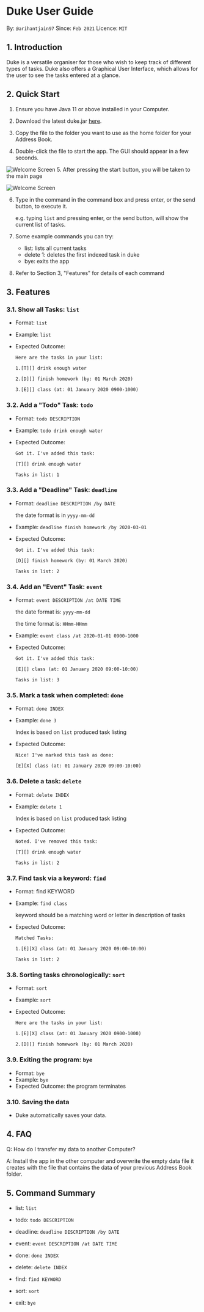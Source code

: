 # Duke User Guide
By: `@arihantjain97`      Since: `Feb 2021`      Licence: `MIT`

## 1. Introduction
Duke is a versatile organiser for those who wish to keep track of different types
of tasks. Duke also offers a Graphical User Interface, which allows for the user to 
see the tasks entered at a glance.
## 2. Quick Start
1. Ensure you have Java 11 or above installed in your Computer.

2. Download the latest duke.jar [here](https://github.com/arihantjain97/ip/releases/tag/A-Jar).

3. Copy the file to the folder you want to use as the home folder for your Address Book.

4. Double-click the file to start the app. The GUI should appear in a few seconds.

   
  ![Welcome Screen](https://github.com/arihantjain97/ip/blob/master/docs/WelcomeScreen.png?raw=true)
5. After pressing the start button, you will be taken to the main page


  ![Welcome Screen](https://github.com/arihantjain97/ip/blob/master/docs/Ui.png?raw=true)

6. Type in the command in the command box and press enter, or the send button, to execute it.
      
   e.g. typing `list` and pressing enter, or the send button, will show the current list of tasks.

7. Some example commands you can try:
   
   * list: lists all current tasks
   * delete 1: deletes the first indexed task in duke
   * bye: exits the app
   
8. Refer to Section 3, "Features" for details of each command

## 3. Features

### 3.1. Show all Tasks: `list`
* Format: `list`
* Example: `list`
* Expected Outcome:
   
   `Here are the tasks in your list:`

   `1.[T][] drink enough water`

   `2.[D][] finish homework (by: 01 March 2020)`
   
   `3.[E][] class (at: 01 January 2020 0900-1000)`

### 3.2. Add a "Todo" Task: `todo`
* Format: `todo DESCRIPTION` 
* Example: `todo drink enough water`
* Expected Outcome:

   `Got it. I've added this task:`
   
   `[T][] drink enough water`
   
   `Tasks in list: 1`
### 3.3. Add a "Deadline" Task: `deadline`
* Format: `deadline DESCRIPTION /by DATE`
  
   the date format is in `yyyy-mm-dd`
* Example: `deadline finish homework /by 2020-03-01`
* Expected Outcome:
  
  `Got it. I've added this task:`

  `[D][] finish homework (by: 01 March 2020)`

  `Tasks in list: 2`
### 3.4. Add an "Event" Task: `event`
* Format: `event DESCRIPTION /at DATE TIME`

  the date format is: `yyyy-mm-dd`
  
  the time format is: `HHmm-HHmm`
* Example: `event class /at 2020-01-01 0900-1000`
* Expected Outcome:

  `Got it. I've added this task:`

  `[E][] class (at: 01 January 2020 09:00-10:00)`

  `Tasks in list: 3`
### 3.5. Mark a task when completed: `done`
* Format: `done INDEX`
* Example: `done 3`
  
   Index is based on `list` produced task listing
* Expected Outcome:

  `Nice! I've marked this task as done:`

  `[E][X] class (at: 01 January 2020 09:00-10:00)`
### 3.6. Delete a task: `delete`
* Format: `delete INDEX`
* Example: `delete 1`

  Index is based on `list` produced task listing
* Expected Outcome:
  
  `Noted. I've removed this task:`

  `[T][] drink enough water`

  `Tasks in list: 2`
### 3.7. Find task via a keyword: `find`
* Format: find KEYWORD
* Example: `find class`
  
   keyword should be a matching word or letter in description of tasks
* Expected Outcome:

  `Matched Tasks:`

  `1.[E][X] class (at: 01 January 2020 09:00-10:00)`

  `Tasks in list: 2`
### 3.8. Sorting tasks chronologically: `sort`
* Format: `sort`
* Example: `sort`
* Expected Outcome:

  `Here are the tasks in your list:`
  
  `1.[E][X] class (at: 01 January 2020 0900-1000)`
  
  `2.[D][] finish homework (by: 01 March 2020)`

  

### 3.9. Exiting the program: `bye`
* Format: `bye`
* Example: `bye`
* Expected Outcome: the program terminates
### 3.10. Saving the data
* Duke automatically saves your data.

## 4. FAQ

Q:  How do I transfer my data to another Computer?

A: Install the app in the other computer and overwrite the empty data file it creates with the file that contains the data of your previous Address Book folder.

## 5. Command Summary
* list: `list`

* todo: `todo DESCRIPTION`

* deadline: `deadline DESCRIPTION /by DATE`

* event: `event DESCRIPTION /at DATE TIME`

* done: `done INDEX`

* delete: `delete INDEX`

* find: `find KEYWORD`

* sort: `sort`

* exit: `bye`


